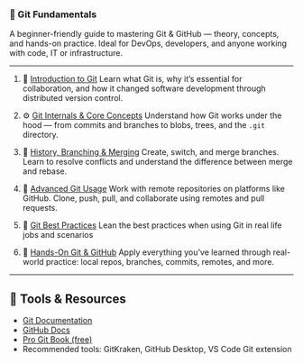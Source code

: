 ### 🚀 Git Fundamentals

A beginner-friendly guide to mastering Git & GitHub — theory, concepts, and hands-on practice. Ideal for DevOps, developers, and anyone working with code, IT or infrastructure.


---

1. 📁 [Introduction to Git](https://github.com/Endrit-Selita/Git/blob/main/Introduction%20to%20Git.md)
Learn what Git is, why it’s essential for collaboration, and how it changed software development through distributed version control.

2. ⚙️ [Git Internals & Core Concepts](https://github.com/Endrit-Selita/Git/blob/main/Git%20Internals%20%26%20Core%20Concepts.md)
Understand how Git works under the hood — from commits and branches to blobs, trees, and the `.git` directory.

3. 🌿 [History, Branching & Merging](https://github.com/Endrit-Selita/Git/blob/main/History%2C%20Branching%20%26%20Merging.md)
Create, switch, and merge branches. Learn to resolve conflicts and understand the difference between merge and rebase.

4. 🚀 [Advanced Git Usage](https://github.com/Endrit-Selita/Git/blob/main/Advanced%20Git%20Usage.md)
Work with remote repositories on platforms like GitHub. Clone, push, pull, and collaborate using remotes and pull requests.

5. 🧠 [Git Best Practices](https://github.com/Endrit-Selita/Git/blob/main/Git%20Best%20Practices.md)
Lean the best practices when using Git in real life jobs and scenarios

6. 🧪 [Hands-On Git & GitHub]()
Apply everything you’ve learned through real-world practice: local repos, branches, commits, remotes, and more.

---

## 🧰 Tools & Resources

- [Git Documentation](https://git-scm.com/doc)
- [GitHub Docs](https://docs.github.com/)
- [Pro Git Book (free)](https://git-scm.com/book/en/v2)
- Recommended tools: GitKraken, GitHub Desktop, VS Code Git extension
